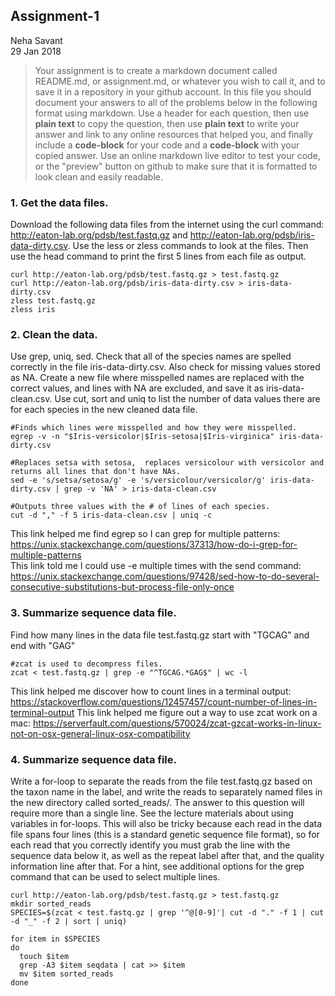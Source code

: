 ## Assignment-1  
Neha Savant  
29 Jan 2018
>Your assignment is to create a markdown document called README.md, or assignment.md, or whatever you wish to call it, and to save it in a repository in your github account. In this file you should document your answers to all of the problems below in the following format using markdown. Use a header for each question, then use **plain text** to copy the question, then use **plain text** to write your answer and link to any online resources that helped you, and finally include a **code-block** for your code and a **code-block** with your copied answer. Use an online markdown live editor to test your code, or the "preview" button on github to make sure that it is formatted to look clean and easily readable.  


### 1. Get the data files.
Download the following data files from the internet using the curl command: http://eaton-lab.org/pdsb/test.fastq.gz and http://eaton-lab.org/pdsb/iris-data-dirty.csv. Use the less or zless commands to look at the files. Then use the head command to print the first 5 lines from each file as output.

```
curl http://eaton-lab.org/pdsb/test.fastq.gz > test.fastq.gz
curl http://eaton-lab.org/pdsb/iris-data-dirty.csv > iris-data-dirty.csv
zless test.fastq.gz
zless iris
```

### 2. Clean the data.
Use grep, uniq, sed. Check that all of the species names are spelled correctly in the file iris-data-dirty.csv. Also check for missing values stored as NA. Create a new file where misspelled names are replaced with the correct values, and lines with NA are excluded, and save it as iris-data-clean.csv. Use cut, sort and uniq to list the number of data values there are for each species in the new cleaned data file.

```
#Finds which lines were misspelled and how they were misspelled.  
egrep -v -n "$Iris-versicolor|$Iris-setosa|$Iris-virginica" iris-data-dirty.csv

#Replaces setsa with setosa,  replaces versicolour with versicolor and returns all lines that don't have NAs.
sed -e 's/setsa/setosa/g' -e 's/versicolour/versicolor/g' iris-data-dirty.csv | grep -v 'NA' > iris-data-clean.csv

#Outputs three values with the # of lines of each species.
cut -d "," -f 5 iris-data-clean.csv | uniq -c
```

This link helped me find egrep so I can grep for multiple patterns: https://unix.stackexchange.com/questions/37313/how-do-i-grep-for-multiple-patterns  
This link told me I could use -e multiple times with the send command:  https://unix.stackexchange.com/questions/97428/sed-how-to-do-several-consecutive-substitutions-but-process-file-only-once

### 3. Summarize sequence data file.
Find how many lines in the data file test.fastq.gz start with "TGCAG" and end with "GAG"

```
#zcat is used to decompress files.  
zcat < test.fastq.gz | grep -e "^TGCAG.*GAG$" | wc -l
```
This link helped me discover how to count lines in a terminal output: https://stackoverflow.com/questions/12457457/count-number-of-lines-in-terminal-output
This link helped me figure out a way to use zcat work on a mac: https://serverfault.com/questions/570024/zcat-gzcat-works-in-linux-not-on-osx-general-linux-osx-compatibility


### 4. Summarize sequence data file.
Write a for-loop to separate the reads from the file test.fastq.gz based on the taxon name in the label, and write the reads to separately named files in the new directory called sorted_reads/. The answer to this question will require more than a single line. See the lecture materials about using variables in for-loops. This will also be tricky because each read in the data file spans four lines (this is a standard genetic sequence file format), so for each read that you correctly identify you must grab the line with the sequence data below it, as well as the repeat label after that, and the quality information line after that. For a hint, see additional options for the grep command that can be used to select multiple lines.

```
curl http://eaton-lab.org/pdsb/test.fastq.gz > test.fastq.gz
mkdir sorted_reads
SPECIES=$(zcat < test.fastq.gz | grep '^@[0-9]'| cut -d "." -f 1 | cut -d "_" -f 2 | sort | uniq)

for item in $SPECIES
do
  touch $item
  grep -A3 $item seqdata | cat >> $item
  mv $item sorted_reads
done
 ```
